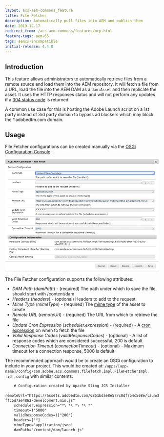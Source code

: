 ```yaml
---
layout: acs-aem-commons_feature
title: File Fetcher
description: Automatically pull files into AEM and publish them
date: 2019-12-17
redirect_from: /acs-aem-commons/features/mcp.html
feature-tags: aem-65
tags: aemcs-incompatible
initial-release: 4.4.0
---
```


## Introduction

This feature allows administrators to automatically retrieve files from a remote source and load them into the AEM repository. It will fetch a file from a URL, load the file into the AEM DAM as a `dam:Asset` and then replicate the asset. It uses the HTTP responses status and will not perform any updates if a [304 status code](https://developer.mozilla.org/en-US/docs/Web/HTTP/Status/304) is returned.

A common use case for this is hosting the Adobe Launch script on a 1st party instead of 3rd party domain to bypass ad blockers which may block the \*.adobedtm.com domain.

## Usage

File Fetcher configurations can be created manually via the [OSGi Configuration Console](http://localhost:4502/system/console/configMgr):

![Configuring the File Fetcher](images/configuration.png)

The File Fetcher configuration supports the following attributes:

- *DAM Path* (_damPath_) - (required) The path under which to save the file, should start with /content/dam
- *Headers* (_headers_) - (optional) Headers to add to the request
- *Mime Type* (_mimeType_) - (required) The [mime type](https://developer.mozilla.org/en-US/docs/Web/HTTP/Basics_of_HTTP/MIME_types/Complete_list_of_MIME_types) of the asset to create
-    *Remote URL* (_remoteUrl_) - (required) The URL from which to retrieve the file
- *Update Cron Expression* (_scheduler.expression_) - (required) - A [cron expression](https://freeformatter.com/cron-expression-generator-quartz.html) on when to fetch the file
- *Valid Response Codes* (_validResponseCodes_) - (optional) - A list of response codes which are considered successful, 200 is default
- *Connection Timeout* (_connectionTimeout_) - (optional) - Maximum timeout for a connection response, 5000 is default

The recommended approach would be to create an OSGi configuration to include in your project. This would be created at: `/apps/[app-name]/config/com.adobe.acs.commons.filefetch.impl.FileFetcherImpl.[id].config` with similar contents:

        # Configuration created by Apache Sling JCR Installer
        remoteUrl="https://assets.adobedtm.com/6851bdae8e57/c0df7b4c5e8e/launch-ffc5d7ae4862-development.min.js"
        scheduler.expression="*\ *\ *\ *\ *"
        timeout=I"5000"
        validResponseCodes=i["200"]
        headers=[""]
        mimeType="application/json"
        damPath="/content/dam/launch.js"

